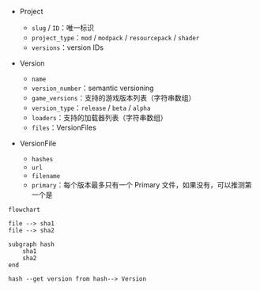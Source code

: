 - Project
    - `slug` / `ID`：唯一标识
    - `project_type`：`mod` / `modpack` / `resourcepack` / `shader`
    - `versions`：version IDs

- Version
    - `name`
    - `version_number`：semantic versioning
    - `game_versions`：支持的游戏版本列表（字符串数组）
    - `version_type`：`release` / `beta` / `alpha`
    - `loaders`：支持的加载器列表（字符串数组）
    - `files`：VersionFiles
- VersionFile
    - `hashes`
    - `url`
    - `filename`
    - `primary`：每个版本最多只有一个 Primary 文件，如果没有，可以推测第一个是





```mermaid
flowchart

file --> sha1
file --> sha2

subgraph hash
    sha1
    sha2
end

hash --get version from hash--> Version


```

